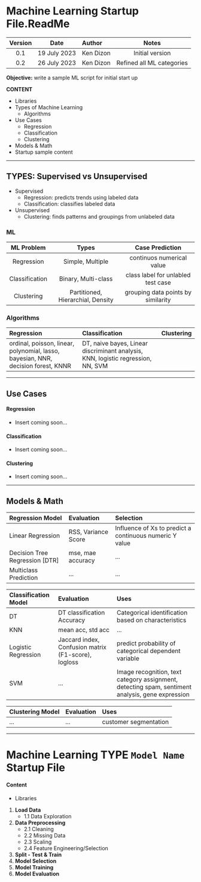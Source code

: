 # Machine Learning Startup File.ReadMe

Version  | Date | Author | Notes |
:-------:|:----:|:-------|:-----:|
0.1 |19 July 2023| Ken Dizon | Initial version
0.2 |26 July 2023| Ken Dizon | Refined all ML categories

**Objective:** write a sample ML script for initial start up

**CONTENT**
- Libraries
- Types of Machine Learning
    * Algorithms
- Use Cases
    * Regression
    * Classification
    * Clustering
- Models & Math
- Startup sample content
____________________________

## TYPES: Supervised vs Unsupervised
- Supervised
    - Regression: predicts trends using labeled data
    - Classification: classifies labeled data
- Unsupervised
    - Clustering: finds patterns and groupings from unlabeled data

### ML

ML Problem | Types | Case Prediction | 
:---------:|:-----:|:---------------:|
Regression | Simple, Multiple | continuos numerical value |
Classification | Binary, Multi-class | class label for unlabled test case | 
Clustering | Partitioned, Hierarchial, Density | grouping data points by similarity |


### Algorithms
Regression | Classification | Clustering | 
:---------|:--------------|:----------|
ordinal, poisson, linear, polynomial, lasso, bayesian, NNR, decision forest, KNNR | DT, naive bayes, Linear discriminant analysis, KNN, logistic regression, NN, SVM | 
______________________________
## Use Cases

####  Regression
- Insert coming soon...

#### Classification 
- Insert coming soon...

#### Clustering
- Insert coming soon...
______________________________

## Models & Math  

Regression Model | Evaluation | Selection | 
:----|:----------|:----|
Linear Regression | RSS, Variance Score | Influence of Xs to predict a continuous numeric Y value|
Decision Tree Regression [DTR] | mse, mae accuracy | ... |
Multiclass Prediction | ... | ... |


Classification Model | Evaluation | Uses |
:----|:----------|:----|
DT | DT classification Accuracy | Categorical identification based on characteristics |
KNN | mean acc, std acc | ...|
Logistic Regression | Jaccard index, Confusion matrix (F1-score), logloss | predict probability of categorical dependent variable |
SVM | ... | Image recognition, text category assignment, detecting spam, sentiment analysis, gene expression |

 
Clustering Model | Evaluation | Uses |
:----|:----------|:----|
... |... | customer segmentation

___________
# Machine Learning TYPE `Model Name` Startup File

#### Content
- Libraries
1. **Load Data**
    * 1.1 Data Exploration
2. **Data Preprocessing**
    * 2.1 Cleaning
    * 2.2 Missing Data
    * 2.3 Scaling
    * 2.4 Feature Engineering/Selection
3. **Split - Test & Train**
4. **Model Selection**
5. **Model Training**
5. **Model Evaluation**


